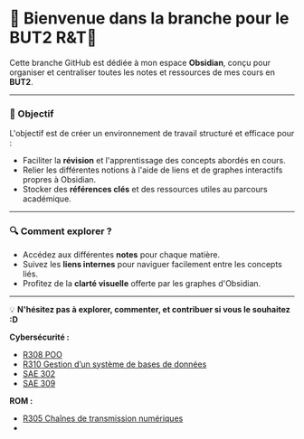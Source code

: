
# 🌟 Bienvenue dans la branche pour le BUT2 R&T🌟

Cette branche GitHub est dédiée à mon espace **Obsidian**, conçu pour organiser et centraliser toutes les notes et ressources de mes cours en **BUT2**.

---

### 🎯 Objectif
L'objectif est de créer un environnement de travail structuré et efficace pour :
- Faciliter la **révision** et l'apprentissage des concepts abordés en cours.
- Relier les différentes notions à l'aide de liens et de graphes interactifs propres à Obsidian.
- Stocker des **références clés** et des ressources utiles au parcours académique.

---

### 🔍 Comment explorer ?
- Accédez aux différentes **notes** pour chaque matière.
- Suivez les **liens internes** pour naviguer facilement entre les concepts liés.
- Profitez de la **clarté visuelle** offerte par les graphes d'Obsidian.

---

💡 **N'hésitez pas à explorer, commenter, et contribuer si vous le souhaitez :D**


**Cybersécurité :**

- [R308 POO](Ressources/R308%20POO.md)
- [R310 Gestion d’un système de bases de données](Ressources/R310%20Gestion%20d’un%20système%20de%20bases%20de%20données.md)
- [SAE 302](Ressources/SAE%20302.md)
- [SAE 309](Ressources/R309.md)

**ROM :**

- [R305 Chaînes de transmission numériques](Ressources/R305%20Chaînes%20de%20transmission%20numériques.md)
- 

